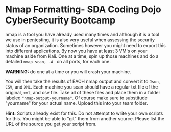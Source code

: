 # Nmap Formatting- SDA Coding Dojo CyberSecurity Bootcamp 

nmap is a tool you have already used many times and although it is a tool we use in pentesting, it is also very useful when assessing the security status of an organization. Sometimes however you might need to export this into different applications. By now you have at least 3 VM's on your machine aside from Kali. One at a time, spin up those machines and do a detailed `nmap scan, -A ` on all ports, for each one. 

**WARNING:** do one at a time or you will crash your machine. 

You will then take the results of EACH nmap output and convert it to `Json`, `CSV`, and `XML`. Each machine you scan should have a regular txt file of the original, `xml`, and csv file. Take all of these files and place them in a folder labeled `"nmap-output-yourname"`. Of course make sure to substitude "yourname" for your actual name. Upload this into your team folder. 

**Hint:** Scripts already exist for this. Do not attempt to write your own scripts for this. You might be able to "git" them from another source. Please list the URL of the source you get your script from. 
